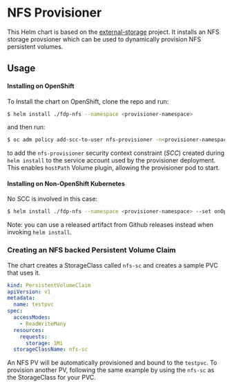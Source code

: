 # NFS Provisioner

This Helm chart is based on the [external-storage](https://github.com/kubernetes-incubator/external-storage/tree/master/nfs) project. It installs an NFS storage provsioner which can be used to dynamically provision NFS persistent volumes.

## Usage

#### Installing on OpenShift

To Install the chart on OpenShift, clone the repo and run:

```bash
$ helm install ./fdp-nfs --namespace <provisioner-namespace>
```

and then run:

```bash
$ oc adm policy add-scc-to-user nfs-provisioner -n<provisioner-namespace> -z <chart-created-serviceaccount>
```

to add the  `nfs-provisioner` security context constraint (*SCC*) created during `helm install` to the service account used by the provisioner deployment. This enables `hostPath` Volume plugin, allowing the provisioner pod to start.

#### Installing on Non-OpenShift Kubernetes

No SCC is involved in this case:

```bash
$ helm install ./fdp-nfs --namespace <provisioner-namespace> --set onOpenShift=false
```

Note: you can use a released artifact from Github releases instead when invoking `helm install`.

### Creating an NFS backed Persistent Volume Claim

The chart creates a StorageClass called `nfs-sc` and creates a sample PVC that uses it.

```yaml
kind: PersistentVolumeClaim
apiVersion: v1
metadata:
  name: testpvc
spec:
  accessModes:
    - ReadWriteMany
  resources:
    requests:
      storage: 1Mi
  storageClassName: nfs-sc
```

An NFS PV will be automatically provisioned and bound to the `testpvc`. To provision another PV, following the same example by using the `nfs-sc` as the StorageClass for your PVC.
